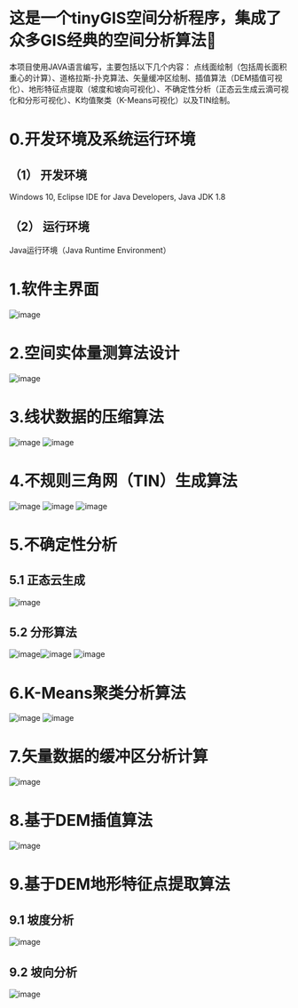 # **这是一个tinyGIS空间分析程序，集成了众多GIS经典的空间分析算法🤗**

本项目使用JAVA语言编写，主要包括以下几个内容： 点线面绘制（包括周长面积重心的计算）、道格拉斯-扑克算法、矢量缓冲区绘制、插值算法（DEM插值可视化）、地形特征点提取（坡度和坡向可视化）、不确定性分析（正态云生成云滴可视化和分形可视化）、K均值聚类（K-Means可视化）以及TIN绘制。

# 0.开发环境及系统运行环境
## （1） 开发环境
Windows 10, Eclipse IDE for Java Developers, Java JDK 1.8
## （2） 运行环境
Java运行环境（Java Runtime Environment）

# 1.软件主界面
![image](https://github.com/user-attachments/assets/3761a0a0-7d8f-4f0c-8423-ea76caffdccf)

# 2.空间实体量测算法设计
![image](https://github.com/user-attachments/assets/b1f59e45-2bbc-498a-819f-25aae716e960)

# 3.线状数据的压缩算法
![image](https://github.com/user-attachments/assets/225b9357-8ebc-48e8-aaa6-3bdc8682ad15)
![image](https://github.com/user-attachments/assets/a862fbc7-39c7-4db0-9007-783bb47327c3)

# 4.不规则三角网（TIN）生成算法
![image](https://github.com/user-attachments/assets/ceaede09-a455-4adc-b66c-6c080c781cfb)
![image](https://github.com/user-attachments/assets/135c572a-74fe-4869-a0e4-7cfa9b351ddb)
![image](https://github.com/user-attachments/assets/77b41949-9c97-4231-97b3-9674e7143677)

# 5.不确定性分析
## 5.1 正态云生成
![image](https://github.com/user-attachments/assets/ab0743e4-eb3b-4cf1-b56b-abfc68e69c82)

## 5.2 分形算法
![image](https://github.com/user-attachments/assets/5a99476a-ee9c-41b3-b7b4-d3b17afeb278)![image](https://github.com/user-attachments/assets/17847553-ecba-48f0-b139-258b63e42062)
![image](https://github.com/user-attachments/assets/6a1e3990-77b2-4edf-956a-ce7f0092ae89)

# 6.K-Means聚类分析算法
![image](https://github.com/user-attachments/assets/a1a7b3cd-3195-40b2-b431-c3463e9673d4)
![image](https://github.com/user-attachments/assets/0978c58d-6bc0-4aa1-8862-c6a726ebb84d)

# 7.矢量数据的缓冲区分析计算
![image](https://github.com/user-attachments/assets/79cbb654-d468-4afd-aade-06d856c0a78a)

# 8.基于DEM插值算法
![image](https://github.com/user-attachments/assets/449c33ac-7fef-454d-bd67-db19d130667f)

# 9.基于DEM地形特征点提取算法
## 9.1 坡度分析
![image](https://github.com/user-attachments/assets/1f405105-9794-4cc1-885b-83e303621876)

## 9.2 坡向分析
![image](https://github.com/user-attachments/assets/16863c5a-582f-4ad3-b16d-475dd54bd44f)



